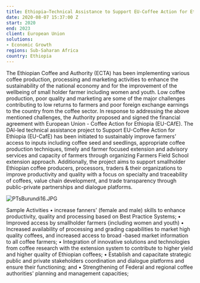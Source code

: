 ```yaml
---
title: Ethiopia—Technical Assistance to Support EU-Coffee Action for Ethiopia (EU-CAFE)
date: 2020-08-07 15:37:00 Z
start: 2020
end: 2023
client: European Union
solutions:
- Economic Growth
regions: Sub-Saharan Africa
country: Ethiopia
---
```


The Ethiopian Coffee and Authority (ECTA) has been implementing various coffee production, processing and marketing activities to enhance the sustainability of the national economy and for the improvement of the wellbeing of small holder farmer including women and youth. Low coffee production, poor quality and marketing are some of the major challenges contributing to low returns to farmers and poor foreign exchange earnings to the country from the coffee sector. In response to addressing the above mentioned challenges, the Authority proposed and signed the financial agreement with European Union - Coffee Action for Ethiopia (EU-CAfE). 
The DAI-led technical assistance project to Support EU-Coffee Action for Ethiopia (EU-CafE) has been initiated to sustainably improve farmers’ access to inputs including coffee seed and seedlings, appropriate coffee production techniques, timely and farmer focused extension and advisory services and capacity of farmers through organizing Farmers Field School extension approach.  Additionally, the project aims to support smallholder Ethiopian coffee producers, processors, traders & their organizations to improve productivity and quality with a focus on specialty and traceability of coffees, value chain development, and trade transparency through public-private partnerships and dialogue platforms.

![PTsBurundi16.JPG](/uploads/PTsBurundi16.JPG)
 
Sample Activities
•	increase fanners' (female and male) skills to enhance productivity, quality and processing based on Best Practice Systems; 
•	Improved access by smallholder farmers {including women and youth) 
•	Increased availability of processing and grading capabilities to market high quality coffees, and increased access to broad -based market information to all coffee farmers;
•	Integration of innovative solutions and technologies from coffee research with the extension system to contribute to  higher yield and higher quality of Ethiopian coffees; 
•	Establish and capacitate strategic public and private stakeholders coordination and dialogue platforms and ensure their functioning; and 
•	Strengthening of Federal and regional coffee authorities' planning and management capacities;